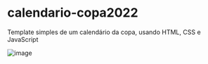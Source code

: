 # calendario-copa2022
Template simples de um calendário da copa, usando HTML, CSS e JavaScript


![image](https://user-images.githubusercontent.com/107412903/200142377-7bdd21c0-81bf-475c-819f-620ee504155c.png)
